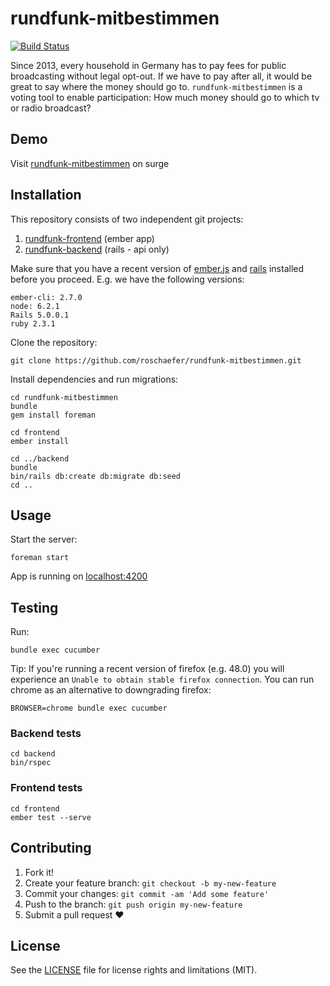 # rundfunk-mitbestimmen
[![Build
Status](https://travis-ci.org/roschaefer/rundfunk-mitbestimmen.svg?branch=master)](https://travis-ci.org/roschaefer/rundfunk-mitbestimmen)

Since 2013, every household in Germany has to pay fees for public
broadcasting without legal opt-out.
If we have to pay after all, it would be great to say where the money
should go to.
``rundfunk-mitbestimmen`` is a voting tool to enable participation:
How much money should go to which tv or radio broadcast?

## Demo

Visit [rundfunk-mitbestimmen](http://rundfunk-mitbestimmen.surge.sh/) on surge 

## Installation

This repository consists of two independent git projects:

1. [rundfunk-frontend](https://github.com/roschaefer/rundfunk-frontend) (ember app)
2. [rundfunk-backend](https://github.com/roschaefer/rundfunk-backend) (rails - api only)

Make sure that you have a recent version of [ember.js](http://emberjs.com/) and
[rails](http://rubyonrails.org/) installed before you proceed. E.g. we have the
following versions:

```
ember-cli: 2.7.0
node: 6.2.1
Rails 5.0.0.1
ruby 2.3.1
```

Clone the repository:
```
git clone https://github.com/roschaefer/rundfunk-mitbestimmen.git
```

Install dependencies and run migrations:
```
cd rundfunk-mitbestimmen
bundle
gem install foreman

cd frontend
ember install

cd ../backend
bundle
bin/rails db:create db:migrate db:seed
cd ..
```


## Usage

Start the server:
```
foreman start
```

App is running on [localhost:4200](http://localhost:4200/)

## Testing

Run:
```
bundle exec cucumber
```

Tip: If you're running a recent version of firefox (e.g. 48.0) you will
experience an `Unable to obtain stable firefox connection`. You can run
chrome as an alternative to downgrading firefox:
```
BROWSER=chrome bundle exec cucumber
```

### Backend tests

```
cd backend
bin/rspec
```

### Frontend tests

```
cd frontend
ember test --serve
```

## Contributing

1. Fork it!
2. Create your feature branch: `git checkout -b my-new-feature`
3. Commit your changes: `git commit -am 'Add some feature'`
4. Push to the branch: `git push origin my-new-feature`
5. Submit a pull request :heart:


## License

See the [LICENSE](LICENSE.md) file for license rights and limitations
(MIT).
